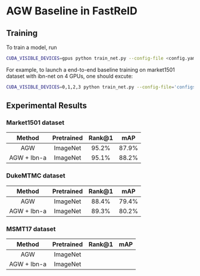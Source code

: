 # AGW Baseline in FastReID

## Training

To train a model, run

```bash
CUDA_VISIBLE_DEVICES=gpus python train_net.py --config-file <config.yaml>
```

For example, to launch a end-to-end baseline training on market1501 dataset with ibn-net on 4 GPUs, 
one should excute:

```bash
CUDA_VISIBLE_DEVICES=0,1,2,3 python train_net.py --config-file='configs/baseline_ibn_market1501.yml'
```

## Experimental Results

### Market1501 dataset

| Method | Pretrained | Rank@1 | mAP |
| :---: | :---: | :---: |:---: |
| AGW |  ImageNet | 95.2% | 87.9% |
| AGW + Ibn-a | ImageNet | 95.1% | 88.2% |

### DukeMTMC dataset

| Method | Pretrained | Rank@1 | mAP |
| :---: | :---: | :---: |:---: |
| AGW |  ImageNet | 88.4% | 79.4% |
| AGW + Ibn-a | ImageNet | 89.3% | 80.2% |

### MSMT17 dataset

| Method | Pretrained | Rank@1 | mAP |
| :---: | :---: | :---: |:---: |
| AGW | ImageNet | | |
| AGW + Ibn-a | ImageNet | |
